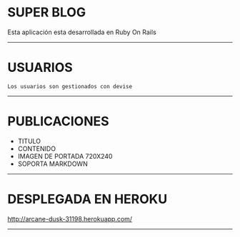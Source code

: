 # SUPER BLOG 

Esta aplicación esta desarrollada en Ruby On Rails

***

# USUARIOS

    Los usuarios son gestionados con devise 
***

# PUBLICACIONES

- TITULO
- CONTENIDO
- IMAGEN DE PORTADA 720X240
- SOPORTA MARKDOWN

***

# DESPLEGADA EN HEROKU

http://arcane-dusk-31198.herokuapp.com/ 

***
